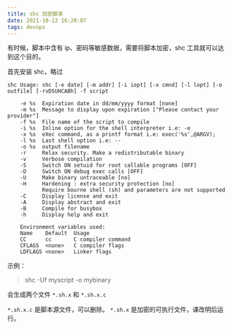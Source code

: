 ```yaml
---
title: shc 加密脚本
date: 2021-10-12 16:28:07
tags: devops
---
```


有时候，脚本中含有 ip、密码等敏感数据，需要将脚本加密，shc 工具就可以达到这个目的。

<!-- more -->
首先安装 shc，略过

```
shc Usage: shc [-e date] [-m addr] [-i iopt] [-x cmnd] [-l lopt] [-o outfile] [-rvDSUHCABh] -f script

    -e %s  Expiration date in dd/mm/yyyy format [none]
    -m %s  Message to display upon expiration ["Please contact your provider"]
    -f %s  File name of the script to compile
    -i %s  Inline option for the shell interpreter i.e: -e
    -x %s  eXec command, as a printf format i.e: exec('%s',@ARGV);
    -l %s  Last shell option i.e: --
    -o %s  output filename
    -r     Relax security. Make a redistributable binary
    -v     Verbose compilation
    -S     Switch ON setuid for root callable programs [OFF]
    -D     Switch ON debug exec calls [OFF]
    -U     Make binary untraceable [no]
    -H     Hardening : extra security protection [no]
           Require bourne shell (sh) and parameters are not supported
    -C     Display license and exit
    -A     Display abstract and exit
    -B     Compile for busybox
    -h     Display help and exit

    Environment variables used:
    Name    Default  Usage
    CC      cc       C compiler command
    CFLAGS  <none>   C compiler flags
    LDFLAGS <none>   Linker flags
```
示例：
> shc -Uf myscript -o mybinary

会生成两个文件 `*.sh.x` 和 `*.sh.x.c`

`*.sh.x.c` 是脚本源文件，可以删除。
`*.sh.x` 是加密的可执行文件，课改明后运行。

